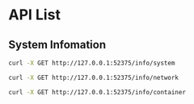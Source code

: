 # API List
## System Infomation
```bash
curl -X GET http://127.0.0.1:52375/info/system
```
```bash
curl -X GET http://127.0.0.1:52375/info/network
```
```bash
curl -X GET http://127.0.0.1:52375/info/container
```